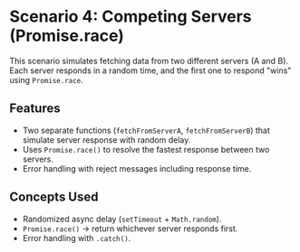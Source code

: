 # Scenario 4: Competing Servers (Promise.race)

This scenario simulates fetching data from two different servers (A and B).  
Each server responds in a random time, and the first one to respond "wins" using `Promise.race`.

## Features
- Two separate functions (`fetchFromServerA`, `fetchFromServerB`) that simulate server response with random delay.
- Uses `Promise.race()` to resolve the fastest response between two servers.
- Error handling with reject messages including response time.

## Concepts Used
- Randomized async delay (`setTimeout` + `Math.random`).
- `Promise.race()` → return whichever server responds first.
- Error handling with `.catch()`.
